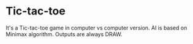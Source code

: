 # Tic-tac-toe

It's a Tic-tac-toe game in computer vs computer version.
AI is based on Minimax algorithm. 
Outputs are always DRAW.
